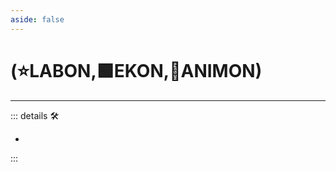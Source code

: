 ```yaml
---
aside: false
---
```

# (⭐<labor>LABON</labor>,🟩<ekos>EKON</ekos>,💜<anima>ANIMON</anima>)

---

<!-- =================================================== -->
<!-- =================================================== -->
<!-- =================================================== -->
<!-- =================================================== -->
<!-- =================================================== -->
::: details 🛠

-

:::